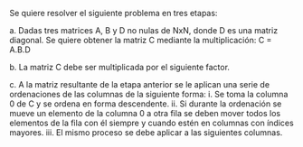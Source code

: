 Se quiere resolver el siguiente problema en tres etapas:

  a. Dadas tres matrices A, B y D no nulas de NxN, donde D es una matriz
  diagonal. Se quiere obtener la matriz C mediante la multiplicación:
    C = A.B.D
    
  b. La matriz C debe ser multiplicada por el siguiente factor.

  c. A la matriz resultante de la etapa anterior se le aplican una serie de
  ordenaciones de las columnas de la siguiente forma:
    i. Se toma la columna 0 de C y se ordena en forma descendente.
    ii. Si durante la ordenación se mueve un elemento de la columna 0 a
    otra fila se deben mover todos los elementos de la fila con él
    siempre y cuando estén en columnas con índices mayores.
    iii. El mismo proceso se debe aplicar a las siguientes columnas.
